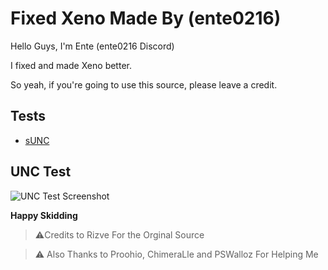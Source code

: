 # Fixed Xeno Made By (ente0216)

Hello Guys, I'm Ente (ente0216 Discord)

I fixed and made Xeno better.

So yeah, if you're going to use this source, please leave a credit.

## Tests
- [sUNC](https://sunc.rubis.app/?scrap=TOa3NsqqkbLuSaNG&key=hgLkcXzASNtCH40vOMkaEZIPMakSoTo9)

## UNC Test
![UNC Test Screenshot](https://media.discordapp.net/attachments/1392913504465321994/1408653542365069392/image.png?ex=68aa8658&is=68a934d8&hm=87e819df180d218e311357278af7ffff2c46eb4796a9a02089ded9ee3e8c64df&=&width=1845&height=418)

**Happy Skidding**

> :warning:Credits to Rizve For the Orginal Source

> :warning: Also Thanks to Proohio, ChimeraLle and PSWalloz For Helping Me

